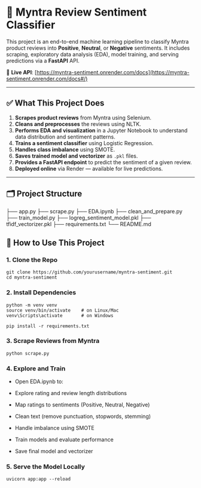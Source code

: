 # 🧠 Myntra Review Sentiment Classifier

This project is an end-to-end machine learning pipeline to classify Myntra product reviews into **Positive**, **Neutral**, or **Negative** sentiments. It includes scraping, exploratory data analysis (EDA), model training, and serving predictions via a **FastAPI** API.

🔗 **Live API**: [https://myntra-sentiment.onrender.com/docs](https://myntra-sentiment.onrender.com/docs#/)

---

## ✅ What This Project Does

1. **Scrapes product reviews** from Myntra using Selenium.
2. **Cleans and preprocesses** the reviews using NLTK.
3. **Performs EDA and visualization** in a Jupyter Notebook to understand data distribution and sentiment patterns.
4. **Trains a sentiment classifier** using Logistic Regression.
5. **Handles class imbalance** using SMOTE.
6. **Saves trained model and vectorizer** as `.pkl` files.
7. **Provides a FastAPI endpoint** to predict the sentiment of a given review.
8. **Deployed online** via Render — available for live predictions.

---

## 🗂️ Project Structure
├── app.py
├── scrape.py
├── EDA.ipynb
├── clean_and_prepare.py
├── train_model.py
├── logreg_sentiment_model.pkl
├── tfidf_vectorizer.pkl
├── requirements.txt
└── README.md


## 🚀 How to Use This Project

### 1. Clone the Repo
```
git clone https://github.com/yourusername/myntra-sentiment.git
cd myntra-sentiment
```
### 2. Install Dependencies
```
python -m venv venv
source venv/bin/activate    # on Linux/Mac
venv\Scripts\activate       # on Windows

pip install -r requirements.txt
```
### 3. Scrape Reviews from Myntra
```
python scrape.py
```
### 4. Explore and Train
* Open EDA.ipynb to:
* Explore rating and review length distributions

* Map ratings to sentiments (Positive, Neutral, Negative)

* Clean text (remove punctuation, stopwords, stemming)

* Handle imbalance using SMOTE

* Train models and evaluate performance

* Save final model and vectorizer

### 5. Serve the Model Locally
```
uvicorn app:app --reload
```